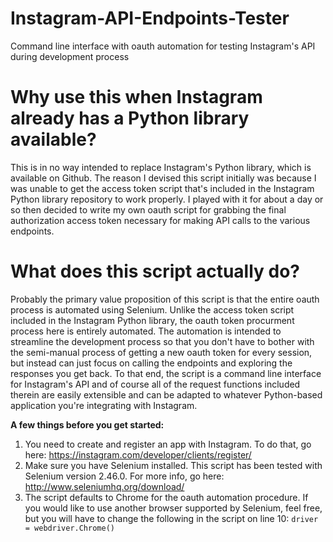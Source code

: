 # Instagram-API-Endpoints-Tester
Command line interface with oauth automation for testing Instagram's API during development process


# Why use this when Instagram already has a Python library available?

This is in no way intended to replace Instagram's Python library, which is available on Github. The reason I devised this script initially was because I was unable to get the access token script that's included in the Instagram Python library repository to work properly. I played with it for about a day or so then decided to write my own oauth script for grabbing the final authorization access token necessary for making API calls to the various endpoints. 

# What does this script actually do? 

Probably the primary value proposition of this script is that the entire oauth process is automated using Selenium. Unlike the access token script included in the Instagram Python library, the oauth token procurment process here is entirely automated. The automation is intended to streamline the development process so that you don't have to bother with the semi-manual process of getting a new oauth token for every session, but instead can just focus on calling the endpoints and exploring the responses you get back. To that end, the script is a command line interface for Instagram's API and of course all of the request functions included therein are easily extensible and can be adapted to whatever Python-based application you're integrating with Instagram.

**A few things before you get started:** 


1. You need to create and register an app with Instagram. To do that, go here: https://instagram.com/developer/clients/register/
2. Make sure you have Selenium installed. This script has been tested with Selenium version 2.46.0. For more info, go here: http://www.seleniumhq.org/download/
3. The script defaults to Chrome for the oauth automation procedure. If you would like to use another browser supported by Selenium, feel free, but you will have to change the following in the script on line 10: `driver = webdriver.Chrome()` 
    



